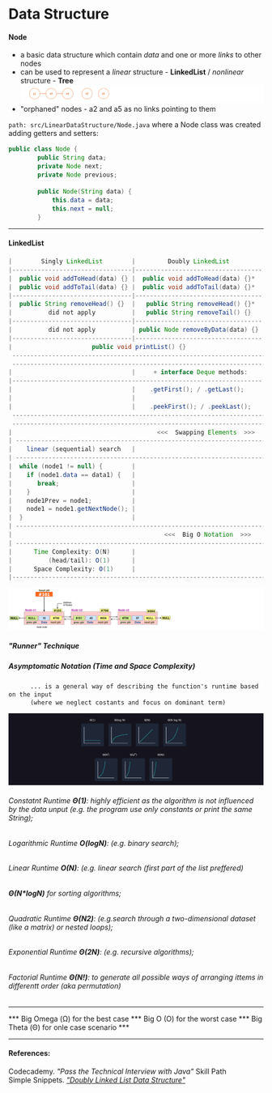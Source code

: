 # Data Structure

#### Node
- a basic data structure which contain _data_ and one or more _links_ to other nodes
- can be used to represent a _linear_ structure - **LinkedList** / _nonlinear_ structure - **Tree**  
![alt-фото](https://github.com/e-terven/data_structure/blob/8d5cfef41134791fcdde8b48ea43bc5fad27dc51/images/Screenshot%202023-07-22%20at%2017.18.39.png)  
- "orphaned" nodes - a2 and a5 as no links pointing to them

` path: src/LinearDataStructure/Node.java ` where a Node class was created adding getters and setters:
```java
public class Node {
        public String data;
        private Node next;
        private Node previous;

        public Node(String data) {
            this.data = data;
            this.next = null;
        }
```

----
#### LinkedList

```java
|        Singly LinkedList        |         Doubly LinkedList         | |             ArrayList               |
|---------------------------------|-----------------------------------| |-------------------------------------|
|  public void addToHead(data) {} |  public void addToHead(data) {}*  | |                                     |   
|  public void addToTail(data) {} |  public void addToTail(data) {}*  | |                                     |
|---------------------------------|-----------------------------------| |-------------------------------------|
|  public String removeHead() {}  |   public String removeHead() {}*  | |                                     |
|          did not apply          |   public String removeTail() {}   | |                                     |
|---------------------------------|-----------------------------------| |-------------------------------------| 
|          did not apply          | public Node removeByData(data) {} | |  public int[] removeByData(data) {} |
|---------------------------------|-----------------------------------| |-------------------------------------|
|                      public void printList() {}                     | |     public void printList() {}*     |
 -------------------------------------------------------------------------------------------------------------
 -------------------------------------------------------------------------------------------------------------
|                                 |     + interface Deque methods:    | |                                     |
|---------------------------------------------------------------------| |-------------------------------------|
|                                 |    .getFirst(); / .getLast();     | |                                     |
|                                 |                                   | |                                     |
|                                 |    .peekFirst(); / .peekLast();   | |                                     |
 -------------------------------------------------------------------------------------------------------------
 -------------------------------------------------------------------------------------------------------------
|                                        <<<  Swapping Elements  >>>                                          |
| ------------------------------------------------------------------------------------------------------------|
|    linear (sequential) search   |                                   | |            binary search            |
| ------------------------------------------------------------------------------------------------------------|  
|  while (node1 != null) {        |                                   | |                                     |
|    if (node1.data == data1) {   |                                   | |                                     | 
|       break;                    |                                   | |                                     |
|    }                            |                                   | |                                     |
|    node1Prev = node1;           |                                   | |                                     |
|    node1 = node1.getNextNode(); |                                   | |                                     |
|  }                              |                                   | |                                     |
| ------------------------------------------------------------------------------------------------------------|
|                                          <<<  Big O Notation  >>>                                           |
| ------------------------------------------------------------------------------------------------------------|   
|      Time Complexity: O(N)      |                                   | |       Time Complexity: O(logN)      |
|          (head/tail): O(1)      |                                   | |                                     |
|      Space Complexity: O(1)     |                                   | |                                     |
|-------------------------------------------------------------------------------------------------------------|
```

![alt-image](https://github.com/e-terven/data_structure/blob/7ceab5b7d1f72099725caf9d0bbc2b55bc9b365c/images/Screenshot%202023-07-22%20at%2021.04.23.png)  

##### "Runner" Technique

##### Asymptomatic Notation (Time and Space Complexity)
          ... is a general way of describing the function's runtime based on the input
          (where we neglect costants and focus on dominant term)

![alt-image](https://github.com/e-terven/data_structure/blob/12bad7a9f04cb61eeebbfdfd5223f1da581b213d/images/common_runtime%202023-08-01%20at%2000.04.21.png)  
  
###### Constatnt Runtime **Θ(1)**: highly efficient as the algorithm is not influenced by _the data unput_ (e.g. the program use only constants or print the same String);  
###### Logarithmic Runtime **O(logN)**: (e.g. binary search);
###### Linear Runtime **O(N)**: (e.g. linear search (first part of the list preffered)
###### **Θ(N*logN)** for sorting algorithms;
###### Quadratic Runtime **Θ(N2)**: (e.g.search through a two-dimensional dataset (like a matrix) or nested loops);
###### Exponential Runtime **Θ(2N)**: (e.g. recursive algorithms);
###### Factorial Runtime **Θ(N!)**: to generate all possible ways of arranging ittems in differentt order (aka permutation)
----

*** Big Omega (Ω) for the best case *** Big O (O) for the worst case *** Big Theta (Θ) for onle case scenario ***

----  

#### References:  
Codecademy. _"Pass the Technical Interview with Java"_ Skill Path      
Simple Snippets. _["Doubly Linked List Data Structure"](https://simplesnippets.tech/doubly-linked-list-data-structure-all-operations-c-program-to-implement-doubly-linked-list/)_



